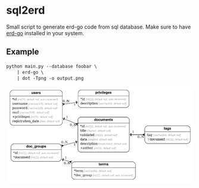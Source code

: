 # sql2erd

Small script to generate erd-go code from sql database. Make sure to have [erd-go](https://github.com/kaishuu0123/erd-go) installed in your system.

## Example

```
python main.py --database foobar \
	| erd-go \
	| dot -Tpng -o output.png
```

![](https://raw.githubusercontent.com/mircodezorzi/sql2erd/master/output.png)
